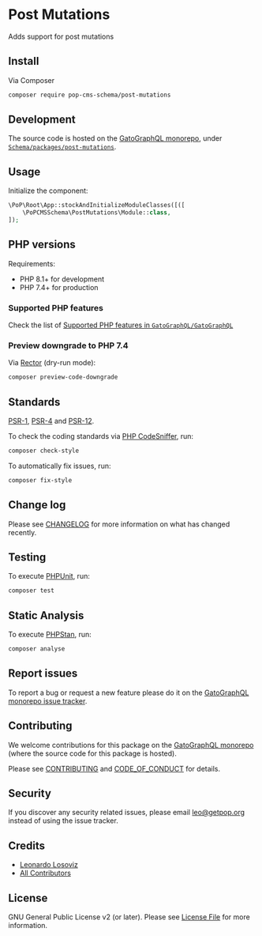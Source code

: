 # Post Mutations

<!--
[![Build Status][ico-travis]][link-travis]
[![Quality Score][ico-code-quality]][link-code-quality]
[![Software License][ico-license]](LICENSE.md)
[![Latest Version on Packagist][ico-version]][link-packagist]
[![Coverage Status][ico-scrutinizer]][link-scrutinizer]
[![Total Downloads][ico-downloads]][link-downloads]
-->

Adds support for post mutations

## Install

Via Composer

``` bash
composer require pop-cms-schema/post-mutations
```

## Development

The source code is hosted on the [GatoGraphQL monorepo](https://github.com/GatoGraphQL/GatoGraphQL), under [`Schema/packages/post-mutations`](https://github.com/GatoGraphQL/GatoGraphQL/tree/master/layers/Schema/packages/post-mutations).

## Usage

Initialize the component:

``` php
\PoP\Root\App::stockAndInitializeModuleClasses([([
    \PoPCMSSchema\PostMutations\Module::class,
]);
```

## PHP versions

Requirements:

- PHP 8.1+ for development
- PHP 7.4+ for production

### Supported PHP features

Check the list of [Supported PHP features in `GatoGraphQL/GatoGraphQL`](https://github.com/GatoGraphQL/GatoGraphQL/blob/master/docs/supported-php-features.md)

### Preview downgrade to PHP 7.4

Via [Rector](https://github.com/rectorphp/rector) (dry-run mode):

```bash
composer preview-code-downgrade
```

## Standards

[PSR-1](https://www.php-fig.org/psr/psr-1), [PSR-4](https://www.php-fig.org/psr/psr-4) and [PSR-12](https://www.php-fig.org/psr/psr-12).

To check the coding standards via [PHP CodeSniffer](https://github.com/squizlabs/PHP_CodeSniffer), run:

``` bash
composer check-style
```

To automatically fix issues, run:

``` bash
composer fix-style
```

## Change log

Please see [CHANGELOG](CHANGELOG.md) for more information on what has changed recently.

## Testing

To execute [PHPUnit](https://phpunit.de/), run:

``` bash
composer test
```

## Static Analysis

To execute [PHPStan](https://github.com/phpstan/phpstan), run:

``` bash
composer analyse
```

## Report issues

To report a bug or request a new feature please do it on the [GatoGraphQL monorepo issue tracker](https://github.com/GatoGraphQL/GatoGraphQL/issues).

## Contributing

We welcome contributions for this package on the [GatoGraphQL monorepo](https://github.com/GatoGraphQL/GatoGraphQL) (where the source code for this package is hosted).

Please see [CONTRIBUTING](CONTRIBUTING.md) and [CODE_OF_CONDUCT](CODE_OF_CONDUCT.md) for details.

## Security

If you discover any security related issues, please email leo@getpop.org instead of using the issue tracker.

## Credits

- [Leonardo Losoviz][link-author]
- [All Contributors][link-contributors]

## License

GNU General Public License v2 (or later). Please see [License File](LICENSE.md) for more information.

[ico-version]: https://img.shields.io/packagist/v/pop-cms-schema/post-mutations.svg?style=flat-square
[ico-license]: https://img.shields.io/badge/license-GPLv2-brightgreen.svg?style=flat-square
[ico-travis]: https://img.shields.io/travis/pop-cms-schema/post-mutations/master.svg?style=flat-square
[ico-scrutinizer]: https://img.shields.io/scrutinizer/coverage/g/pop-cms-schema/post-mutations.svg?style=flat-square
[ico-code-quality]: https://img.shields.io/scrutinizer/g/pop-cms-schema/post-mutations.svg?style=flat-square
[ico-downloads]: https://img.shields.io/packagist/dt/pop-cms-schema/post-mutations.svg?style=flat-square

[link-packagist]: https://packagist.org/packages/pop-cms-schema/post-mutations
[link-travis]: https://travis-ci.org/pop-cms-schema/post-mutations
[link-scrutinizer]: https://scrutinizer-ci.com/g/pop-cms-schema/post-mutations/code-structure
[link-code-quality]: https://scrutinizer-ci.com/g/pop-cms-schema/post-mutations
[link-downloads]: https://packagist.org/packages/pop-cms-schema/post-mutations
[link-author]: https://github.com/leoloso
[link-contributors]: ../../../../../../contributors
